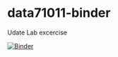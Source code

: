 # data71011-binder
Udate Lab excercise

[![Binder](https://mybinder.org/badge_logo.svg)](https://mybinder.org/v2/gh/niks12344321/data71011-binder/HEAD)
